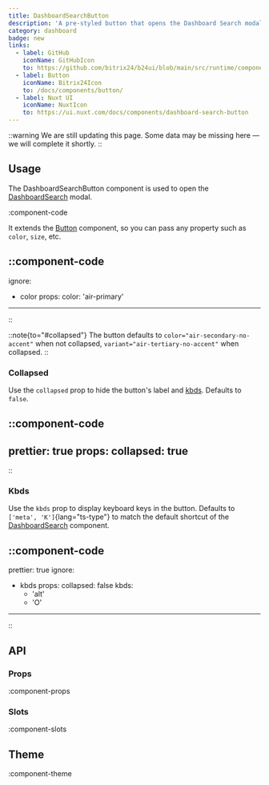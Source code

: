 ```yaml
---
title: DashboardSearchButton
description: 'A pre-styled button that opens the Dashboard Search modal.'
category: dashboard
badge: new
links:
  - label: GitHub
    iconName: GitHubIcon
    to: https://github.com/bitrix24/b24ui/blob/main/src/runtime/components/DashboardSearchButton.vue
  - label: Button
    iconName: Bitrix24Icon
    to: /docs/components/button/
  - label: Nuxt UI
    iconName: NuxtIcon
    to: https://ui.nuxt.com/docs/components/dashboard-search-button
---
```


::warning
We are still updating this page. Some data may be missing here — we will complete it shortly.
::

## Usage

The DashboardSearchButton component is used to open the [DashboardSearch](/docs/components/dashboard-search/) modal.

:component-code

It extends the [Button](/docs/components/button/) component, so you can pass any property such as `color`, `size`, etc.

::component-code
---
ignore:
  - color
props:
  color: 'air-primary'
---
::

::note{to="#collapsed"}
The button defaults to `color="air-secondary-no-accent"` when not collapsed, `variant="air-tertiary-no-accent"` when collapsed.
::

### Collapsed

Use the `collapsed` prop to hide the button's label and [kbds](#kbds). Defaults to `false`.

::component-code
---
prettier: true
props:
  collapsed: true
---
::

### Kbds

Use the `kbds` prop to display keyboard keys in the button. Defaults to `['meta', 'K']`{lang="ts-type"} to match the default shortcut of the [DashboardSearch](/docs/components/dashboard-search/#shortcut) component.

::component-code
---
prettier: true
ignore:
  - kbds
props:
  collapsed: false
  kbds:
    - 'alt'
    - 'O'
---
::

## API

### Props

:component-props

### Slots

:component-slots

## Theme

:component-theme

